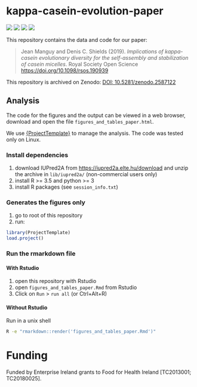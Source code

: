 
<!-- README.md is generated from README.Rmd. Please edit that file -->

# kappa-casein-evolution-paper

![](https://img.shields.io/badge/R%20≥-3.5-green.svg)
![](https://img.shields.io/badge/Python%20≥-3-green.svg)
[![](https://img.shields.io/badge/doi-10.5281/zenodo.2587122-blue.svg)](https://doi.org/10.5281/zenodo.2587122)
[![](https://img.shields.io/badge/doi-10.1098/rsos.190939-red.svg)](https://doi.org/10.1098/rsos.190939)

This repository contains the data and code for our paper:

> Jean Manguy and Denis C. Shields (2019). *Implications of kappa-casein
> evolutionary diversity for the self-assembly and stabilization of
> casein micelles*. Royal Society Open Science
> <https://doi.org/10.1098/rsos.190939>

This repository is archived on Zenodo:
[DOI: 10.5281/zenodo.2587122](https://doi.org/10.5281/zenodo.2587122)

## Analysis

The code for the figures and the output can be viewed in a web browser,
download and open the file `figures_and_tables_paper.html`.

We use
[{ProjectTemplate}](https://github.com/KentonWhite/ProjectTemplate) to
manage the analysis. The code was tested only on Linux.

### Install dependencies

1.  download IUPred2A from <https://iupred2a.elte.hu/download> and unzip
    the archive in `lib/iupred2a/` (non-commercial users only)
2.  install R \>= 3.5 and python \>= 3
3.  install R packages (see `session_info.txt`)

### Generates the figures only

1.  go to root of this repository
2.  run:

<!-- end list -->

``` r
library(ProjectTemplate)
load.project()
```

### Run the rmarkdown file

#### With Rstudio

1.  open this repository with Rstudio
2.  open `figures_and_tables_paper.Rmd` from Rstudio
3.  Click on `Run` \> `run all` (or Ctrl+Alt+R)

#### Without Rstudio

Run in a unix shell

``` sh
R -e "rmarkdown::render('figures_and_tables_paper.Rmd')"
```

# Funding

Funded by Enterprise Ireland grants to Food for Health Ireland
\[TC2013001; TC20180025\].

